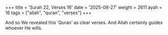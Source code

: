 +++
title = 'Surah 22, Verses 16'
date = '2025-08-27'
weight = 2611
ayah = 16
tags = ["allah", "quran", "verses"]
+++

And so We revealed this ˹Quran˺ as clear verses. And Allah certainly guides whoever He wills.